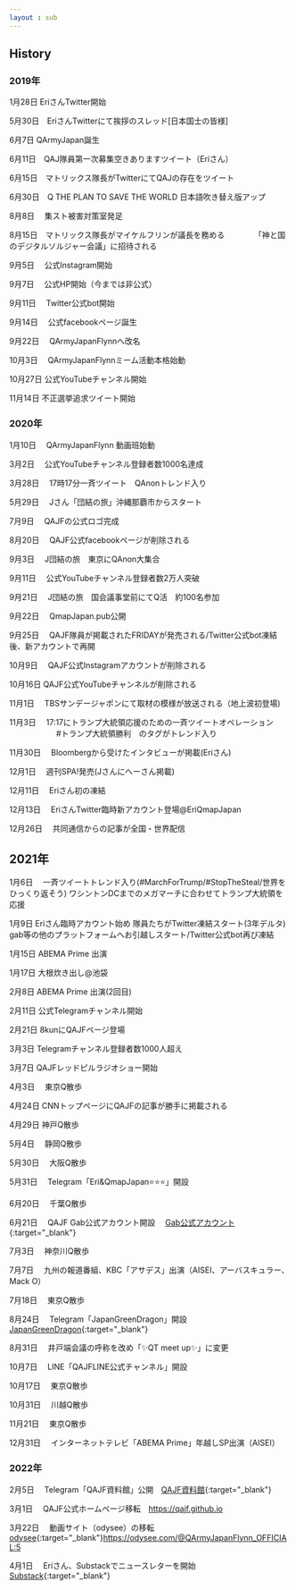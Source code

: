 ```yaml
---
layout : sub
---
```



## History

### 2019年


1月28日    EriさんTwitter開始 

5月30日　EriさんTwitterにて挨拶のスレッド[日本国士の皆様]　

6月7日      QArmyJapan誕生 

6月11日　QAJ隊員第一次募集空きありますツイート（Eriさん）

6月15日　マトリックス隊長がTwitterにてQAJの存在をツイート

6月30日　Q THE PLAN TO SAVE THE WORLD 日本語吹き替え版アップ

8月8日　  集スト被害対策室発足

8月15日　マトリックス隊長がマイケルフリンが議長を務める
　　　　「神と国のデジタルソルジャー会議」に招待される

9月5日　   公式Instagram開始

9月7日　   公式HP開始（今までは非公式）

9月11日　 Twitter公式bot開始

9月14日　 公式facebookページ誕生

9月22日　 QArmyJapanFlynnへ改名

10月3日　 QArmyJapanFlynnミーム活動本格始動

10月27日   公式YouTubeチャンネル開始

11月14日   不正選挙追求ツイート開始

 


### 2020年


1月10日　  QArmyJapanFlynn  動画班始動

3月2日　    公式YouTubeチャンネル登録者数1000名達成　　

3月28日　  17時17分一斉ツイート　QAnonトレンド入り

5月29日　  Jさん「団結の旅」沖縄那覇市からスタート

7月9日　   QAJFの公式ロゴ完成

8月20日　  QAJF公式facebookページが削除される

9月3日　   J団結の旅　東京にQAnon大集合　　

9月11日　  公式YouTubeチャンネル登録者数2万人突破

9月21日　  J団結の旅　国会議事堂前にてQ活　約100名参加

9月22日　  QmapJapan.pub公開

9月25日  　QAJF隊員が掲載されたFRIDAYが発売される/Twitter公式bot凍結後、新アカウントで再開

10月9日　  QAJF公式Instagramアカウントが削除される

10月16日   QAJF公式YouTubeチャンネルが削除される

11月1日　  TBSサンデージャポンにて取材の模様が放送される（地上波初登場)

11月3日　  17:17にトランプ大統領応援のための一斉ツイートオペレーション
　　　　　　#トランプ大統領勝利　のタグがトレンド入り

11月30日　 Bloombergから受けたインタビューが掲載(Eriさん)

12月1日　  週刊SPA!発売(Jさんにへーさん掲載)

12月11日　 Eriさん初の凍結

12月13日　 EriさんTwitter臨時新アカウント登場@EriQmapJapan 

12月26日　 共同通信からの記事が全国・世界配信


## 2021年


1月6日　   一斉ツイートトレンド入り(#MarchForTrump/#StopTheSteal/世界をひっくり返そう)
          ワシントンDCまでのメガマーチに合わせてトランプ大統領を応援

1月9日     Eriさん臨時アカウント始め 隊員たちがTwitter凍結スタート(3年デルタ)
          gab等の他のプラットフォームへお引越しスタート/Twitter公式bot再び凍結

1月15日    ABEMA Prime 出演

1月17日    大根炊き出し@池袋

2月8日     ABEMA Prime 出演(2回目)

2月11日    公式Telegramチャンネル開始

2月21日    8kunにQAJFページ登場

3月3日     Telegramチャンネル登録者数1000人超え

3月7日     QAJFレッドピルラジオショー開始

4月3日　   東京Q散歩

4月24日    CNNトップページにQAJFの記事が勝手に掲載される

4月29日    神戸Q散歩

5月4日　   静岡Q散歩

5月30日　  大阪Q散歩 

5月31日　  Telegram「Eri&QmapJapan⭐️⭐️⭐」開設

6月20日　  千葉Q散歩

6月21日　  QAJF Gab公式アカウント開設　    [Gab公式アカウント](https://gab.com/QArmyJapanFlynn){:target="_blank"}

7月3日　   神奈川Q散歩　

7月7日　   九州の報道番組、KBC「アサデス」出演（AISEI、アーバスキュラー、Mack O）

7月18日　  東京Q散歩 

8月24日　  Telegram「JapanGreenDragon」開設　[JapanGreenDragon](https://t.me/joinchat/xqUZvIe1uYg1YTQx){:target="_blank"}

8月31日　  井戸端会議の呼称を改め「✨QT meet up✨」に変更

10月7日　  LINE「QAJFLINE公式チャンネル」開設

10月17日　 東京Q散歩

10月31日　 川越Q散歩

11月21日　 東京Q散歩

12月31日　 インターネットテレビ「ABEMA Prime」年越しSP出演（AISEI）

### 2022年
 
2月5日　   Telegram「QAJF資料館」公開　[QAJF資料館](https://t.me/qajfhistory){:target="_blank"}

3月1日　   QAJF公式ホームページ移転　https://qajf.github.io

3月22日　  動画サイト（odysee）の移転　[odysee](https://odysee.com/@QArmyJapanFlynn_OFFICIAL:5){:target="_blank"}https://odysee.com/@QArmyJapanFlynn_OFFICIAL:5

4月1日　   Eriさん、Substackでニュースレターを開始　[Substack](https://eriqmapjapan.substack.com){:target="_blank"}

